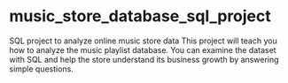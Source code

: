 # music_store_database_sql_project
SQL project to analyze online music store data  This project  will teach you how to analyze the music playlist database. You can examine the dataset with SQL and help the store understand its business growth by answering simple questions.
